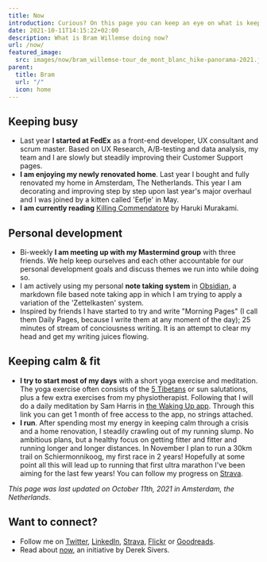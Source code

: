```yaml
---
title: Now
introduction: Curious? On this page you can keep an eye on what is keeping me busy right now.
date: 2021-10-11T14:15:22+02:00
description: What is Bram Willemse doing now?
url: /now/
featured_image:
  src: images/now/bram_willemse-tour_de_mont_blanc_hike-panorama-2021.jpg
parent:
  title: Bram
  url: "/"
  icon: home
---
```

## Keeping busy

- Last year **I started at FedEx** as a front-end developer, UX consultant and scrum master. Based on UX Research, A/B-testing and data analysis, my team and I are slowly but steadily improving their Customer Support pages.
- **I am enjoying my newly renovated home**. Last year I bought and fully renovated my home in Amsterdam, The Netherlands. This year I am decorating and improving step by step upon last year's major overhaul and I was joined by a kitten called 'Eefje' in May.
- **I am currently reading** [Killing Commendatore](https://www.goodreads.com/book/show/38820047-killing-commendatore "Read about Killing Commendatore by Haruki Murakami on GoodReads") by Haruki Murakami.

## Personal development

- Bi-weekly **I am meeting up with my Mastermind group** with three friends. We help keep ourselves and each other accountable for our personal development goals and discuss themes we run into while doing so.
- I am actively using my personal **note taking system** in [Obsidian](https://obsidian.md), a markdown file based note taking app in which I am trying to apply a variation of the 'Zettelkasten' system.
- Inspired by friends I have started to try and write "Morning Pages" (I call them Daily Pages, because I write them at any moment of the day); 25 minutes of stream of conciousness writing. It is an attempt to clear my head and get my writing juices flowing.

## Keeping calm & fit

- **I try to start most of my days** with a short yoga exercise and meditation. The yoga exercise often consists of the [5 Tibetans](https://en.wikipedia.org/wiki/Five_Tibetan_Rites "Read more about the Five Tibetan Rites on Wikipedia") or sun salutations, plus a few extra exercises from my physiotherapist. Following that I will do a daily meditation by Sam Harris in [the Waking Up app](https://share.wakingup.com/2abce0e26219 "Check out the Waking Up app"). Through this link you can get 1 month of free access to the app, no strings attached.
- **I run**. After spending most my energy in keeping calm through a crisis and a home renovation, I steadily crawling out of my running slump.  No ambitious plans, but a healthy focus on getting fitter and fitter and running longer and longer distances. In November I plan to run a 30km trail on Schiermonnikoog, my first race in 2 years! Hopefully at some point all this will lead up to running that first ultra marathon I've been aiming for the last few years! You can follow my progress on [Strava](https://strava.com/athletes/bramwillemse "Follow my training progress on Strava").

*This page was last updated on <time datetime="2021-10-11T14:15:22+02:00">October 11th, 2021</time> in Amsterdam, the Netherlands*.

## Want to connect?

- Follow me on [Twitter](https://twitter.com/bramwillemse "Follow or contact me on Twitter"), [LinkedIn](https://linkedin.com/in/bramwillemse "Check out my profile and CV on LinkedIn"), [Strava](https://strava.com/athletes/bramwillemse "Follow my training progress on Strava"), [Flickr](https://flickr.com/bramwillemse "Explore my photos on Flickr") or [Goodreads](https://www.goodreads.com/bramwillemse "See what I read on my GoodReads profile").
- Read about <a href="https://nownownow.com/about">now</a>, an initiative by Derek Sivers.
